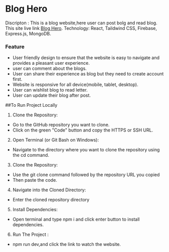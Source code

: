 # Blog Hero
Discripton : This is a blog website,here user can post bolg and read blog.
This site live link [Blog Hero](https://blog-hero-c02f7.web.app).
Technology: React, Taildwind CSS, Firebase, Express.js, MongoDB.


### Feature
* User friendly design to ensure that the website is easy to navigate and provides a pleasant user experience. 
* user can comment about the blogs.
* User can share their experience as blog but they need to create account first. 
* Website is responsive for all device(mobile, tablet, desktop).
* User can wishlist blog to read letter.
* User can update their blog after post.

##To Run Project Locally
1. Clone the Repository:
* Go to the GitHub repository you want to clone.
* Click on the green "Code" button and copy the HTTPS or SSH URL.
2. Open Terminal (or Git Bash on Windows):
* Navigate to the directory where you want to clone the repository using the cd command.
3. Clone the Repository:
* Use the git clone command followed by the repository URL you copied
* Then paste the code.
4. Navigate into the Cloned Directory:
* Enter the cloned repository directory
5. Install Dependencies:
* Open terminal and type npm i and click enter button to install dependencies.
6. Run The Project :
* npm run dev,and click the link to watch the website.
